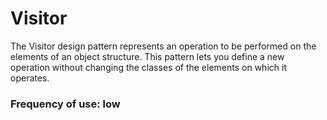 # Visitor

The Visitor design pattern represents an operation to be performed on the elements of an object structure.
This pattern lets you define a new operation without changing the classes of the elements on which it operates.

### Frequency of use: low